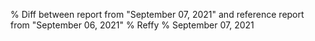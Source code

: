 % Diff between report from "September 07, 2021" and reference report from "September 06, 2021"
% Reffy
% September 07, 2021

